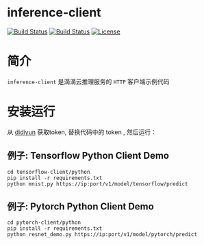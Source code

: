 # inference-client


[![Build Status](https://img.shields.io/github/stars/didiyun/inference-client.svg)](https://github.com/didiyun/inference-client)
[![Build Status](https://img.shields.io/github/forks/didiyun/inference-client.svg)](https://github.com/didiyun/inference-client)
[![License](https://img.shields.io/badge/License-Apache%202.0-blue.svg)](https://opensource.org/licenses/Apache-2.0)



# 简介
`inference-client` 是滴滴云推理服务的 `HTTP` 客户端示例代码

# 安装运行
从 [didiyun](https://app.didiyun.com/#/api/authtoken) 获取token, 替换代码中的 token , 然后运行：


## 例子: Tensorflow Python Client Demo
```shell
cd tensorflow-client/python
pip install -r requirements.txt
python mnist.py https://ip:port/v1/model/tensorflow/predict
```

## 例子: Pytorch Python Client Demo
```shell
cd pytorch-client/python
pip install -r requirements.txt
python resnet_demo.py https://ip:port/v1/model/pytorch/predict
```


